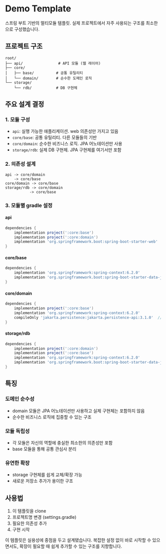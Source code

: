 # Demo Template

스프링 부트 기반의 멀티모듈 템플릿. 실제 프로젝트에서 자주 사용되는 구조를 최소한으로 구성했습니다.

## 프로젝트 구조

```
root/
├── api/                # API 모듈 (웹 레이어)
├── core/
│   ├── base/          # 공통 유틸리티
│   └── domain/        # 순수한 도메인 로직
└── storage/
    └── rdb/           # DB 구현체
```

## 주요 설계 결정

### 1. 모듈 구성

- `api`: 실행 가능한 애플리케이션. web 의존성만 가지고 있음
- `core/base`: 공통 유틸리티. 다른 모듈들의 기반
- `core/domain`: 순수한 비즈니스 로직. JPA 어노테이션만 사용
- `storage/rdb`: 실제 DB 구현체. JPA 구현체를 여기서만 포함

### 2. 의존성 설계

```
api -> core/domain
    -> core/base
core/domain -> core/base
storage/rdb -> core/domain
           -> core/base
```

### 3. 모듈별 gradle 설정

#### api

```gradle
dependencies {
    implementation project(':core:base')
    implementation project(':core:domain')
    implementation 'org.springframework.boot:spring-boot-starter-web'
}
```

#### core/base

```gradle
dependencies {
    implementation 'org.springframework:spring-context:6.2.0'
    implementation 'org.springframework.boot:spring-boot-starter-data-jpa'
}
```

#### core/domain

```gradle
dependencies {
    implementation project(':core:base')
    implementation 'org.springframework:spring-context:6.2.0'
    compileOnly 'jakarta.persistence:jakarta.persistence-api:3.1.0'  // JPA 어노테이션만
}
```

#### storage/rdb

```gradle
dependencies {
    implementation project(':core:domain')
    implementation project(':core:base')
    implementation 'org.springframework:spring-context:6.2.0'
    implementation 'org.springframework.boot:spring-boot-starter-data-jpa'
}
```

## 특징

### 도메인 순수성

- domain 모듈은 JPA 어노테이션만 사용하고 실제 구현체는 포함하지 않음
- 순수한 비즈니스 로직에 집중할 수 있는 구조

### 모듈 독립성

- 각 모듈은 자신의 역할에 충실한 최소한의 의존성만 포함
- base 모듈을 통해 공통 관심사 분리

### 유연한 확장

- storage 구현체를 쉽게 교체/확장 가능
- 새로운 저장소 추가가 용이한 구조

## 사용법

1. 이 템플릿을 clone
2. 프로젝트명 변경 (settings.gradle)
3. 필요한 의존성 추가
4. 구현 시작

이 템플릿은 실용성에 중점을 두고 설계됐습니다. 복잡한 설정 없이 바로 시작할 수 있으면서도, 확장이 필요할 때 쉽게 추가할 수 있는 구조를 지향합니다.
